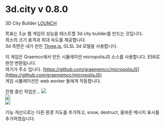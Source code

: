 3d.city v 0.8.0
=======

3D City Builder [LOUNCH](http://lo-th.github.io/3d.city/index.html)<br>

목표는 3.js 웹 게임의 성능을 테스트할 3d city builder를 만드는 것입니다.<br>
최소의 크기 충격과 최대 속도를 제공합니다.<br>
3d 측면은 내가 만든 [Three.js](https://github.com/mrdoob/three.js), GLSL 3d 모델을 사용합니다.<br>

이 게임은  Graemcc에서 만든 시뮬레이션 micropolisJS 소스를 사용합니다. ES6로 완전 변환됩니다.<br>
여기가 주소 입니다. [https://github.com/graememcc/micropolisJS](https://github.com/graememcc/micropolisJS)<br>
게임 시뮬레이션은 web worker 들에게 작동합니다.

진행 중인 작업은...
<a target='_blank' href='http://lo-th.github.io/3d.city/index.html'><img src="http://lo-th.github.io/3d.city/assets/img/preview01.jpg"/></a><br>
<a target='_blank' href='http://lo-th.github.io/3d.city/index.html'><img src="http://lo-th.github.io/3d.city/assets/img/preview02.jpg"/></a><br>
<a target='_blank' href='http://lo-th.github.io/3d.city/index.html'><img src="http://lo-th.github.io/3d.city/assets/img/preview03.jpg"/></a><br>

기능 개선으로는 다른 환경 지도를 추가하고, snow, destruct, 올바른 메시지 표시를 추가하였습니다.<br>

